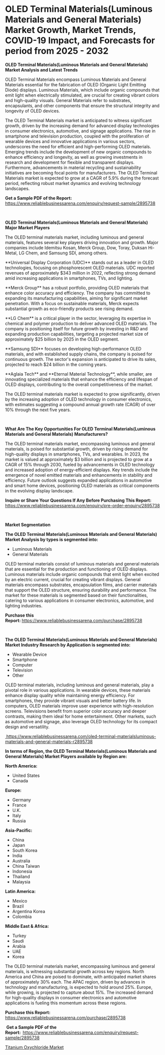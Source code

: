 <p><h1>OLED Terminal Materials(Luminous Materials and General Materials) Market Growth, Market Trends, COVID-19 Impact, and Forecasts for period from 2025 - 2032</h1></p><p><strong>OLED Terminal Materials(Luminous Materials and General Materials) Market Analysis and Latest Trends</strong></p>
<p><p>OLED Terminal Materials encompass Luminous Materials and General Materials essential for the fabrication of OLED (Organic Light Emitting Diode) displays. Luminous Materials, which include organic compounds that emit light when electrically stimulated, are crucial for creating vibrant colors and high-quality visuals. General Materials refer to substrates, encapsulants, and other components that ensure the structural integrity and longevity of OLED devices.</p><p>The OLED Terminal Materials market is anticipated to witness significant growth, driven by the increasing demand for advanced display technologies in consumer electronics, automotive, and signage applications. The rise in smartphone and television production, coupled with the proliferation of wearable devices and innovative applications in various sectors, underscores the need for efficient and high-performing OLED materials. Emerging trends include the development of new organic compounds to enhance efficiency and longevity, as well as growing investments in research and development for flexible and transparent displays. Furthermore, advancements in material recycling and sustainability initiatives are becoming focal points for manufacturers. The OLED Terminal Materials market is expected to grow at a CAGR of 5.9% during the forecast period, reflecting robust market dynamics and evolving technology landscapes.</p></p>
<p><strong>Get a Sample PDF of the Report:&nbsp;</strong> <a href="https://www.reliablebusinessarena.com/enquiry/request-sample/2895738?utm_campaign=2221&utm_medium=2&utm_source=Github&utm_content=ia&utm_term=15032025&utm_id=oled-terminal-materialsluminous-materials-and-general-materials">https://www.reliablebusinessarena.com/enquiry/request-sample/2895738</a></p>
<p>&nbsp;</p>
<p><strong>OLED Terminal Materials(Luminous Materials and General Materials) Major Market Players</strong></p>
<p><p>The OLED terminal materials market, including luminous and general materials, features several key players driving innovation and growth. Major companies include Idemitsu Kosan, Merck Group, Dow, Toray, Duksan Hi-Metal, LG Chem, and Samsung SDI, among others.</p><p>**Universal Display Corporation (UDC)** stands out as a leader in OLED technologies, focusing on phosphorescent OLED materials. UDC reported revenues of approximately $343 million in 2022, reflecting strong demand amid increasing applications in smartphones, TVs, and lighting.</p><p>**Merck Group** has a robust portfolio, providing OLED materials that enhance color accuracy and efficiency. The company has committed to expanding its manufacturing capabilities, aiming for significant market penetration. With a focus on sustainable materials, Merck expects substantial growth as eco-friendly products see rising demand.</p><p>**LG Chem** is a critical player in the sector, leveraging its expertise in chemical and polymer production to deliver advanced OLED materials. The company is positioning itself for future growth by investing in R&D and expanding production capabilities, targeting a projected market size of approximately $25 billion by 2025 in the OLED segment.</p><p>**Samsung SDI** focuses on developing high-performance OLED materials, and with established supply chains, the company is poised for continuous growth. The sector's expansion is anticipated to drive its sales, projected to reach $24 billion in the coming years.</p><p>**Aglaia Tech** and **Eternal Material Technology**, while smaller, are innovating specialized materials that enhance the efficiency and lifespan of OLED displays, contributing to the overall competitiveness of the market.</p><p>The OLED terminal materials market is expected to grow significantly, driven by the increasing adoption of OLED technology in consumer electronics, with estimates suggesting a compound annual growth rate (CAGR) of over 10% through the next five years.</p></p>
<p>&nbsp;</p>
<p><strong>What Are The Key Opportunities For OLED Terminal Materials(Luminous Materials and General Materials) Manufacturers?</strong></p>
<p><p>The OLED terminal materials market, encompassing luminous and general materials, is poised for substantial growth, driven by rising demand for high-quality displays in smartphones, TVs, and wearables. In 2023, the market is valued at approximately $3 billion and is projected to grow at a CAGR of 15% through 2030, fueled by advancements in OLED technology and increased adoption of energy-efficient displays. Key trends include the emergence of novel emitted materials and enhancements in stability and efficiency. Future outlook suggests expanded applications in automotive and smart home devices, positioning OLED materials as critical components in the evolving display landscape.</p></p>
<p><strong>Inquire or Share Your Questions If Any Before Purchasing This Report:</strong> <a href="https://www.reliablebusinessarena.com/enquiry/pre-order-enquiry/2895738?utm_campaign=2221&utm_medium=2&utm_source=Github&utm_content=ia&utm_term=15032025&utm_id=oled-terminal-materialsluminous-materials-and-general-materials">https://www.reliablebusinessarena.com/enquiry/pre-order-enquiry/2895738</a></p>
<p>&nbsp;</p>
<p><strong>Market Segmentation</strong></p>
<p><strong>The OLED Terminal Materials(Luminous Materials and General Materials) Market Analysis by types is segmented into:</strong></p>
<p><ul><li>Luminous Materials</li><li>General Materials</li></ul></p>
<p><p>OLED terminal materials consist of luminous materials and general materials that are essential for the production and functioning of OLED displays. Luminous materials include organic compounds that emit light when excited by an electric current, crucial for creating vibrant displays. General materials encompass substrates, encapsulation films, and carrier materials that support the OLED structure, ensuring durability and performance. The market for these materials is segmented based on their functionalities, catering to various applications in consumer electronics, automotive, and lighting industries.</p></p>
<p><strong>Purchase this Report:&nbsp;</strong><a href="https://www.reliablebusinessarena.com/purchase/2895738?utm_campaign=2221&utm_medium=2&utm_source=Github&utm_content=ia&utm_term=15032025&utm_id=oled-terminal-materialsluminous-materials-and-general-materials">https://www.reliablebusinessarena.com/purchase/2895738</a></p>
<p>&nbsp;</p>
<p><strong>The OLED Terminal Materials(Luminous Materials and General Materials) Market Industry Research by Application is segmented into:</strong></p>
<p><ul><li>Wearable Device</li><li>Smartphone</li><li>Computer</li><li>Television</li><li>Other</li></ul></p>
<p><p>OLED terminal materials, including luminous and general materials, play a pivotal role in various applications. In wearable devices, these materials enhance display quality while maintaining energy efficiency. For smartphones, they provide vibrant visuals and better battery life. In computers, OLED materials improve user experience with high-resolution screens. Televisions benefit from superior color accuracy and deeper contrasts, making them ideal for home entertainment. Other markets, such as automotive and signage, also leverage OLED technology for its compact design and versatility.</p></p>
<p><a href="https://www.reliablebusinessarena.com/oled-terminal-materialsluminous-materials-and-general-materials-r2895738?utm_campaign=2221&utm_medium=2&utm_source=Github&utm_content=ia&utm_term=15032025&utm_id=oled-terminal-materialsluminous-materials-and-general-materials">&nbsp;https://www.reliablebusinessarena.com/oled-terminal-materialsluminous-materials-and-general-materials-r2895738</a></p>
<p><strong>In terms of Region, the OLED Terminal Materials(Luminous Materials and General Materials) Market Players available by Region are:</strong></p>
<p>
    <p> <strong> North America: </strong>
        <ul>
            <li>United States</li>
            <li>Canada</li>
        </ul>
        </p> 
    <p> <strong> Europe: </strong>
        <ul>
            <li>Germany</li>
            <li>France</li>
            <li>U.K.</li>
            <li>Italy</li>
            <li>Russia</li>
        </ul>
        </p> 
    <p> <strong> Asia-Pacific: </strong>
        <ul>
            <li>China</li>
            <li>Japan</li>
            <li>South Korea</li>
            <li>India</li>
            <li>Australia</li>
            <li>China Taiwan</li>
            <li>Indonesia</li>
            <li>Thailand</li>
            <li>Malaysia</li>
        </ul>
        </p> 
    <p> <strong> Latin America: </strong>
        <ul>
            <li>Mexico</li>
            <li>Brazil</li>
            <li>Argentina Korea</li>
            <li>Colombia</li>
        </ul>
        </p> 
    <p> <strong> Middle East & Africa: </strong>
        <ul>
            <li>Turkey</li>
            <li>Saudi</li>
            <li>Arabia</li>
            <li>UAE</li>
            <li>Korea</li>
        </ul>
    </p>
    </p>
<p><p>The OLED terminal materials market, encompassing luminous and general materials, is witnessing substantial growth across key regions. North America and China are poised to dominate, with anticipated market shares of approximately 30% each. The APAC region, driven by advances in technology and manufacturing, is expected to hold around 25%. Europe, while growing, is projected to capture about 15%. The increased demand for high-quality displays in consumer electronics and automotive applications is fueling this momentum across these regions.</p></p>
<p><strong>Purchase this Report: </strong><a href="https://www.reliablebusinessarena.com/purchase/2895738?utm_campaign=2221&utm_medium=2&utm_source=Github&utm_content=ia&utm_term=15032025&utm_id=oled-terminal-materialsluminous-materials-and-general-materials">https://www.reliablebusinessarena.com/purchase/2895738</a></p>
<p>&nbsp;<strong>Get a Sample PDF of the Report:&nbsp;&nbsp;</strong><a href="https://www.reliablebusinessarena.com/enquiry/request-sample/2895738?utm_campaign=2221&utm_medium=2&utm_source=Github&utm_content=ia&utm_term=15032025&utm_id=oled-terminal-materialsluminous-materials-and-general-materials">https://www.reliablebusinessarena.com/enquiry/request-sample/2895738</a></p>
<p><strong></strong></p>
<p><p><a href="https://github.com/santosh758595/Market-Research-Report-List-7/blob/main/titanium-oxychloride-market.md?utm_campaign=2221&utm_medium=2&utm_source=Github&utm_content=ia&utm_term=15032025&utm_id=oled-terminal-materialsluminous-materials-and-general-materials">Titanium Oxychloride Market</a></p></p>